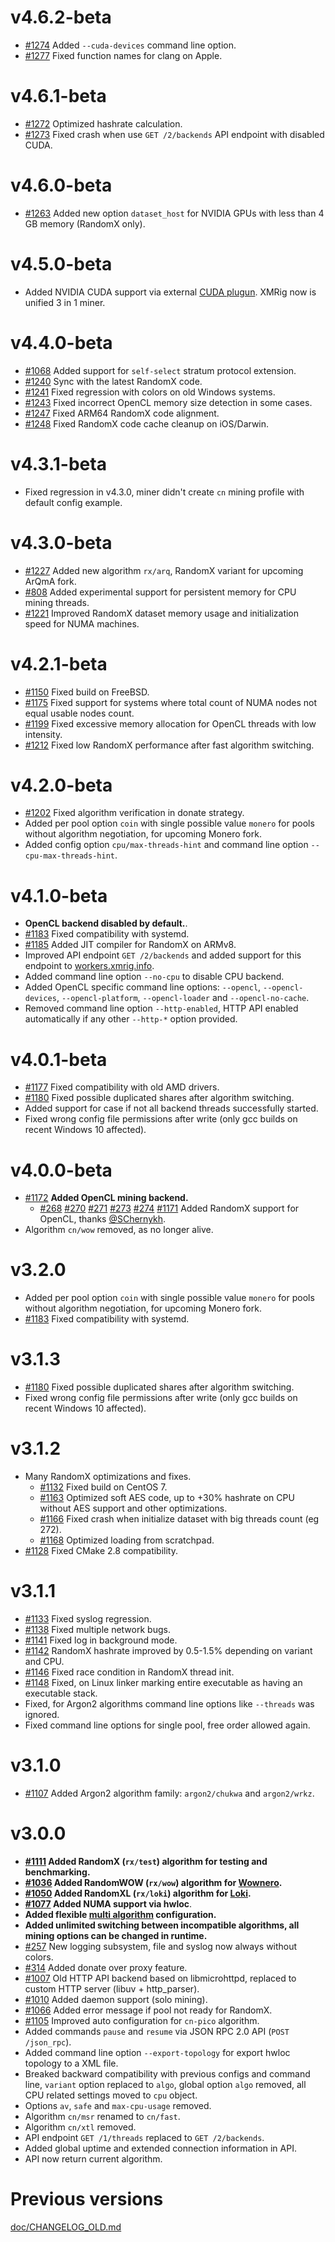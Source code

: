 # v4.6.2-beta
- [#1274](https://github.com/xmrig/xmrig/issues/1274) Added `--cuda-devices` command line option.
- [#1277](https://github.com/xmrig/xmrig/pull/1277) Fixed function names for clang on Apple.

# v4.6.1-beta
- [#1272](https://github.com/xmrig/xmrig/pull/1272) Optimized hashrate calculation.
- [#1273](https://github.com/xmrig/xmrig/issues/1273) Fixed crash when use `GET /2/backends` API endpoint with disabled CUDA.

# v4.6.0-beta
- [#1263](https://github.com/xmrig/xmrig/pull/1263) Added new option `dataset_host` for NVIDIA GPUs with less than 4 GB memory (RandomX only).

# v4.5.0-beta
- Added NVIDIA CUDA support via external [CUDA plugun](https://github.com/xmrig/xmrig-cuda). XMRig now is unified 3 in 1 miner.

# v4.4.0-beta
- [#1068](https://github.com/xmrig/xmrig/pull/1068) Added support for `self-select` stratum protocol extension.
- [#1240](https://github.com/xmrig/xmrig/pull/1240) Sync with the latest RandomX code.
- [#1241](https://github.com/xmrig/xmrig/issues/1241) Fixed regression with colors on old Windows systems.
- [#1243](https://github.com/xmrig/xmrig/pull/1243) Fixed incorrect OpenCL memory size detection in some cases.
- [#1247](https://github.com/xmrig/xmrig/pull/1247) Fixed ARM64 RandomX code alignment.
- [#1248](https://github.com/xmrig/xmrig/pull/1248) Fixed RandomX code cache cleanup on iOS/Darwin.

# v4.3.1-beta
- Fixed regression in v4.3.0, miner didn't create `cn` mining profile with default config example.

# v4.3.0-beta
- [#1227](https://github.com/xmrig/xmrig/pull/1227) Added new algorithm `rx/arq`, RandomX variant for upcoming ArQmA fork.
- [#808](https://github.com/xmrig/xmrig/issues/808#issuecomment-539297156) Added experimental support for persistent memory for CPU mining threads.
- [#1221](https://github.com/xmrig/xmrig/issues/1221) Improved RandomX dataset memory usage and initialization speed for NUMA machines.

# v4.2.1-beta
- [#1150](https://github.com/xmrig/xmrig/issues/1150) Fixed build on FreeBSD.
- [#1175](https://github.com/xmrig/xmrig/issues/1175) Fixed support for systems where total count of NUMA nodes not equal usable nodes count.
- [#1199](https://github.com/xmrig/xmrig/issues/1199) Fixed excessive memory allocation for OpenCL threads with low intensity.
- [#1212](https://github.com/xmrig/xmrig/issues/1212) Fixed low RandomX performance after fast algorithm switching.

# v4.2.0-beta
- [#1202](https://github.com/xmrig/xmrig/issues/1202) Fixed algorithm verification in donate strategy.
- Added per pool option `coin` with single possible value `monero` for pools without algorithm negotiation, for upcoming Monero fork.
- Added config option `cpu/max-threads-hint` and command line option `--cpu-max-threads-hint`.

# v4.1.0-beta
- **OpenCL backend disabled by default.**.
- [#1183](https://github.com/xmrig/xmrig/issues/1183) Fixed compatibility with systemd.
- [#1185](https://github.com/xmrig/xmrig/pull/1185) Added JIT compiler for RandomX on ARMv8.
- Improved API endpoint `GET /2/backends` and added support for this endpoint to [workers.xmrig.info](http://workers.xmrig.info).
- Added command line option `--no-cpu` to disable CPU backend.
- Added OpenCL specific command line options: `--opencl`, `--opencl-devices`, `--opencl-platform`, `--opencl-loader` and `--opencl-no-cache`.
- Removed command line option `--http-enabled`, HTTP API enabled automatically if any other `--http-*` option provided.

# v4.0.1-beta
- [#1177](https://github.com/xmrig/xmrig/issues/1177) Fixed compatibility with old AMD drivers.
- [#1180](https://github.com/xmrig/xmrig/issues/1180) Fixed possible duplicated shares after algorithm switching.
- Added support for case if not all backend threads successfully started.
- Fixed wrong config file permissions after write (only gcc builds on recent Windows 10 affected).

# v4.0.0-beta
- [#1172](https://github.com/xmrig/xmrig/issues/1172) **Added OpenCL mining backend.**
  - [#268](https://github.com/xmrig/xmrig-amd/pull/268) [#270](https://github.com/xmrig/xmrig-amd/pull/270) [#271](https://github.com/xmrig/xmrig-amd/pull/271) [#273](https://github.com/xmrig/xmrig-amd/pull/273) [#274](https://github.com/xmrig/xmrig-amd/pull/274) [#1171](https://github.com/xmrig/xmrig/pull/1171) Added RandomX support for OpenCL, thanks [@SChernykh](https://github.com/SChernykh).
- Algorithm `cn/wow` removed, as no longer alive. 

# v3.2.0
- Added per pool option `coin` with single possible value `monero` for pools without algorithm negotiation, for upcoming Monero fork.
- [#1183](https://github.com/xmrig/xmrig/issues/1183) Fixed compatibility with systemd.

# v3.1.3
- [#1180](https://github.com/xmrig/xmrig/issues/1180) Fixed possible duplicated shares after algorithm switching.
- Fixed wrong config file permissions after write (only gcc builds on recent Windows 10 affected).

# v3.1.2
- Many RandomX optimizations and fixes.
  - [#1132](https://github.com/xmrig/xmrig/issues/1132) Fixed build on CentOS 7.
  - [#1163](https://github.com/xmrig/xmrig/pull/1163) Optimized soft AES code, up to +30% hashrate on CPU without AES support and other optimizations.
  - [#1166](https://github.com/xmrig/xmrig/pull/1166) Fixed crash when initialize dataset with big threads count (eg 272).
  - [#1168](https://github.com/xmrig/xmrig/pull/1168) Optimized loading from scratchpad.
- [#1128](https://github.com/xmrig/xmrig/issues/1128) Fixed CMake 2.8 compatibility.

# v3.1.1
- [#1133](https://github.com/xmrig/xmrig/issues/1133) Fixed syslog regression.
- [#1138](https://github.com/xmrig/xmrig/issues/1138) Fixed multiple network bugs.
- [#1141](https://github.com/xmrig/xmrig/issues/1141) Fixed log in background mode.
- [#1142](https://github.com/xmrig/xmrig/pull/1142) RandomX hashrate improved by 0.5-1.5% depending on variant and CPU.
- [#1146](https://github.com/xmrig/xmrig/pull/1146) Fixed race condition in RandomX thread init.
- [#1148](https://github.com/xmrig/xmrig/pull/1148) Fixed, on Linux linker marking entire executable as having an executable stack.
- Fixed, for Argon2 algorithms command line options like `--threads` was ignored.
- Fixed command line options for single pool, free order allowed again.

# v3.1.0
- [#1107](https://github.com/xmrig/xmrig/issues/1107#issuecomment-522235892) Added Argon2 algorithm family: `argon2/chukwa` and `argon2/wrkz`.

# v3.0.0
- **[#1111](https://github.com/xmrig/xmrig/pull/1111) Added RandomX (`rx/test`) algorithm for testing and benchmarking.**
- **[#1036](https://github.com/xmrig/xmrig/pull/1036) Added RandomWOW (`rx/wow`) algorithm for [Wownero](http://wownero.org/).**
- **[#1050](https://github.com/xmrig/xmrig/pull/1050) Added RandomXL (`rx/loki`) algorithm for [Loki](https://loki.network/).**
- **[#1077](https://github.com/xmrig/xmrig/issues/1077) Added NUMA support via hwloc**.
- **Added flexible [multi algorithm](doc/CPU.md) configuration.**
- **Added unlimited switching between incompatible algorithms, all mining options can be changed in runtime.**
- [#257](https://github.com/xmrig/xmrig-nvidia/pull/257) New logging subsystem, file and syslog now always without colors.
- [#314](https://github.com/xmrig/xmrig-proxy/issues/314) Added donate over proxy feature.
- [#1007](https://github.com/xmrig/xmrig/issues/1007) Old HTTP API backend based on libmicrohttpd, replaced to custom HTTP server (libuv + http_parser).
- [#1010](https://github.com/xmrig/xmrig/pull/1010#issuecomment-482632107) Added daemon support (solo mining).
- [#1066](https://github.com/xmrig/xmrig/issues/1066#issuecomment-518080529) Added error message if pool not ready for RandomX.
- [#1105](https://github.com/xmrig/xmrig/issues/1105) Improved auto configuration for `cn-pico` algorithm.
- Added commands `pause` and `resume` via JSON RPC 2.0 API (`POST /json_rpc`).
- Added command line option `--export-topology` for export hwloc topology to a XML file.
- Breaked backward compatibility with previous configs and command line, `variant` option replaced to `algo`, global option `algo` removed, all CPU related settings moved to `cpu` object.
- Options `av`, `safe` and `max-cpu-usage` removed.
- Algorithm `cn/msr` renamed to `cn/fast`.
- Algorithm `cn/xtl` removed.
- API endpoint `GET /1/threads` replaced to `GET /2/backends`.
- Added global uptime and extended connection information in API.
- API now return current algorithm.

# Previous versions
[doc/CHANGELOG_OLD.md](doc/CHANGELOG_OLD.md)
